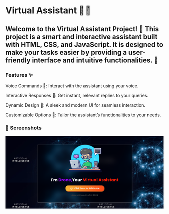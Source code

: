 # Virtual Assistant 🌟🤖
<h2>Welcome to the Virtual Assistant Project! 🎉 This project is a smart and interactive assistant built with HTML, CSS, and JavaScript. It is designed to make your tasks easier by providing a user-friendly interface and intuitive functionalities. 🚀</h2>
<h3>Features ✨</h3>
<p>Voice Commands 🎤: Interact with the assistant using your voice.</p>
<p>Interactive Responses 💬: Get instant, relevant replies to your queries.</p>
<p>Dynamic Design 🎨: A sleek and modern UI for seamless interaction.</p>
<p>Customizable Options 🔧: Tailor the assistant’s functionalities to your needs.</p>
<h3>📸 Screenshots</h3>
<img src="Screenshot 2024-11-30 203201.png" alt="Img"/>
